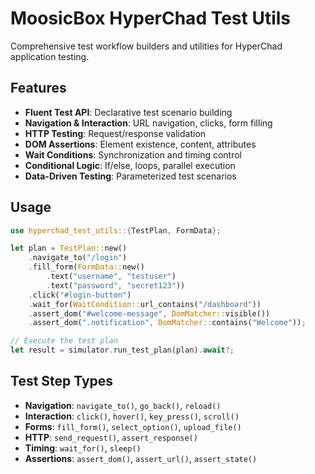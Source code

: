 # MoosicBox HyperChad Test Utils

Comprehensive test workflow builders and utilities for HyperChad application testing.

## Features

* **Fluent Test API**: Declarative test scenario building
* **Navigation & Interaction**: URL navigation, clicks, form filling
* **HTTP Testing**: Request/response validation
* **DOM Assertions**: Element existence, content, attributes
* **Wait Conditions**: Synchronization and timing control
* **Conditional Logic**: If/else, loops, parallel execution
* **Data-Driven Testing**: Parameterized test scenarios

## Usage

```rust
use hyperchad_test_utils::{TestPlan, FormData};

let plan = TestPlan::new()
    .navigate_to("/login")
    .fill_form(FormData::new()
        .text("username", "testuser")
        .text("password", "secret123"))
    .click("#login-button")
    .wait_for(WaitCondition::url_contains("/dashboard"))
    .assert_dom("#welcome-message", DomMatcher::visible())
    .assert_dom(".notification", DomMatcher::contains("Welcome"));

// Execute the test plan
let result = simulator.run_test_plan(plan).await?;
```

## Test Step Types

* **Navigation**: `navigate_to()`, `go_back()`, `reload()`
* **Interaction**: `click()`, `hover()`, `key_press()`, `scroll()`
* **Forms**: `fill_form()`, `select_option()`, `upload_file()`
* **HTTP**: `send_request()`, `assert_response()`
* **Timing**: `wait_for()`, `sleep()`
* **Assertions**: `assert_dom()`, `assert_url()`, `assert_state()`